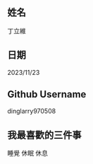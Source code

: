 姓名
----
丁立維

日期
----
2023/11/23

Github Username
---------------
dinglarry970508

我最喜歡的三件事
---------------
睡覺 休眠 休息